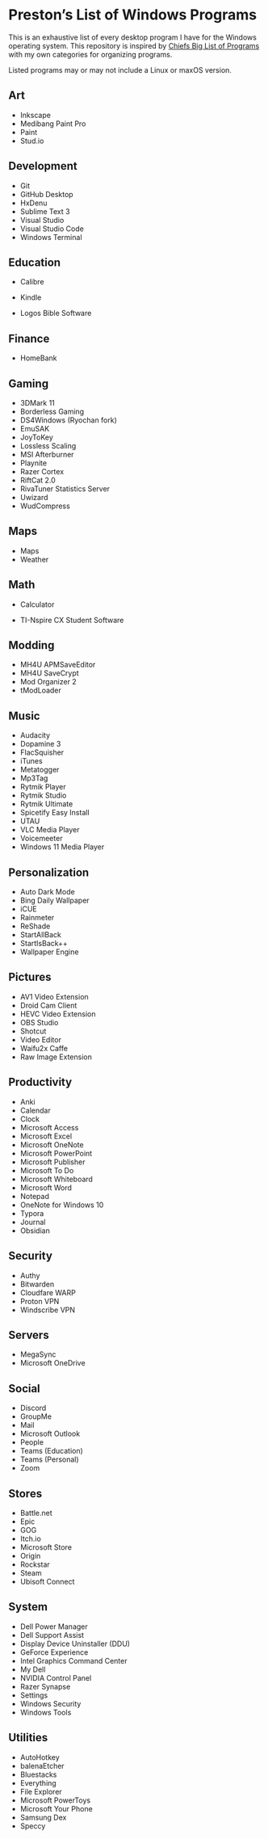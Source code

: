# Preston’s List of Windows Programs

This is an exhaustive list of every desktop program I have for the Windows operating system. This repository is inspired by [Chiefs Big List of Programs](https://github.com/TheChiefMeat/Chiefs-Big-List-of-Programs) with my own categories for organizing programs.

Listed programs may or may not include a Linux or maxOS version.

## Art

- Inkscape
- Medibang Paint Pro
- Paint
- Stud.io

## Development

- Git
- GitHub Desktop
- HxDenu
- Sublime Text 3
- Visual Studio
- Visual Studio Code
- Windows Terminal

## Education

- Calibre

- Kindle
- Logos Bible Software

## Finance

- HomeBank

## Gaming

- 3DMark 11
- Borderless Gaming
- DS4Windows (Ryochan fork)
- EmuSAK
- JoyToKey
- Lossless Scaling
- MSI Afterburner
- Playnite
- Razer Cortex
- RiftCat 2.0
- RivaTuner Statistics Server
- Uwizard
- WudCompress

## Maps

- Maps
- Weather

## Math

- Calculator

- TI-Nspire CX Student Software

## Modding

- MH4U APMSaveEditor
- MH4U SaveCrypt
- Mod Organizer 2
- tModLoader

## Music

- Audacity
- Dopamine 3
- FlacSquisher
- iTunes
- Metatogger
- Mp3Tag
- Rytmik Player
- Rytmik Studio
- Rytmik Ultimate
- Spicetify Easy Install
- UTAU
- VLC Media Player
- Voicemeeter
- Windows 11 Media Player

## Personalization

- Auto Dark Mode
- Bing Daily Wallpaper
- iCUE
- Rainmeter
- ReShade
- StartAllBack
- StartIsBack++
- Wallpaper Engine

## Pictures

- AV1 Video Extension
- Droid Cam Client
- HEVC Video Extension
- OBS Studio
- Shotcut
- Video Editor
- Waifu2x Caffe
- Raw Image Extension

## Productivity

- Anki
- Calendar
- Clock
- Microsoft Access
- Microsoft Excel
- Microsoft OneNote
- Microsoft PowerPoint
- Microsoft Publisher
- Microsoft To Do
- Microsoft Whiteboard
- Microsoft Word
- Notepad
- OneNote for Windows 10
- Typora
- Journal
- Obsidian

## Security

- Authy
- Bitwarden
- Cloudfare WARP
- Proton VPN
- Windscribe VPN

## Servers

- MegaSync
- Microsoft OneDrive

## Social

- Discord
- GroupMe
- Mail
- Microsoft Outlook
- People
- Teams (Education)
- Teams (Personal)
- Zoom

## Stores

- Battle.net
- Epic
- GOG
- Itch.io
- Microsoft Store
- Origin
- Rockstar
- Steam
- Ubisoft Connect

## System

- Dell Power Manager
- Dell Support Assist
- Display Device Uninstaller (DDU)
- GeForce Experience
- Intel Graphics Command Center
- My Dell
- NVIDIA Control Panel
- Razer Synapse
- Settings
- Windows Security
- Windows Tools

## Utilities

- AutoHotkey
- balenaEtcher
- Bluestacks
- Everything
- File Explorer
- Microsoft PowerToys
- Microsoft Your Phone
- Samsung Dex
- Speccy
